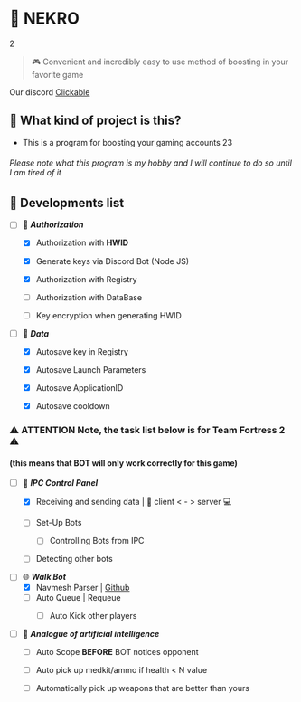 # 👾 NEKRO
2
>🎮 Convenient and incredibly easy to use method of boosting in your favorite game

Our discord [Clickable](https://discord.gg/3cSp2Zt2C6)

## 🌌 What kind of project is this?
- This is a program for boosting your gaming accounts
23

###### Please note what this program is my hobby and I will continue to do so until I am tired of it
	
## 📝 Developments list
	
- [ ] 🔐 **_Authorization_**
	- [X] Authorization with **HWID**
	- [X] Generate keys via Discord Bot (Node JS)
	- [X] Authorization with Registry
	- [ ] Authorization with DataBase
	- [ ] Key encryption when generating HWID
	
	
- [ ] 💾 **_Data_**
	- [X] Autosave key in Registry
	- [X] Autosave Launch Parameters
	- [X] Autosave ApplicationID
	- [X] Autosave cooldown
	

### ⚠ ATTENTION Note, the task list below is for Team Fortress 2 ⚠
#### (this means that BOT will only work correctly for this game)

- [ ] 📡 **_IPC Control Panel_**
    - [X] Receiving and sending data 	|	 🔌 client < - > server 💻
    - [ ] Set-Up Bots
		 - [ ] Controlling Bots from IPC
	- [ ] Detecting other bots


- [ ] 🌐 **_Walk Bot_**
    - [X] Navmesh Parser | [Github](https://github.com/forceinline/navmesh-parser)
    - [ ] Auto Queue | Requeue
		- [ ] Auto Kick other players
		
		
- [ ] 🔧 **_Analogue of artificial intelligence_**
	- [ ] Auto Scope **BEFORE** BOT notices opponent
	- [ ] Auto pick up medkit/ammo if health < N value
	- [ ] Automatically pick up weapons that are better than yours


